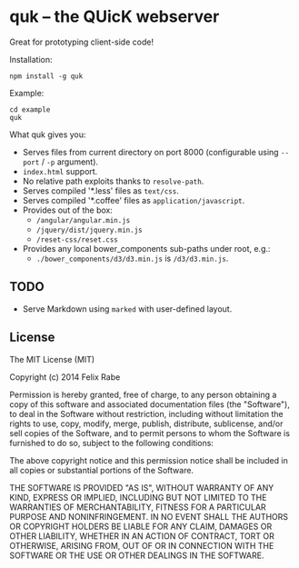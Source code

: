 quk – the QUicK webserver
=========================

Great for prototyping client-side code!

Installation:

    npm install -g quk

Example:

    cd example
    quk

What quk gives you:

- Serves files from current directory on port 8000 (configurable using `--port` / `-p` argument).
- `index.html` support.
- No relative path exploits thanks to `resolve-path`.
- Serves compiled '*.less' files as `text/css`.
- Serves compiled '*.coffee' files as `application/javascript`.
- Provides out of the box:
  - `/angular/angular.min.js`
  - `/jquery/dist/jquery.min.js`
  - `/reset-css/reset.css`
- Provides any local bower_components sub-paths under root, e.g.:
  - `./bower_components/d3/d3.min.js` is `/d3/d3.min.js`.


TODO
----

- Serve Markdown using `marked` with user-defined layout.


License
-------

The MIT License (MIT)

Copyright (c) 2014 Felix Rabe

Permission is hereby granted, free of charge, to any person obtaining a copy
of this software and associated documentation files (the "Software"), to deal
in the Software without restriction, including without limitation the rights
to use, copy, modify, merge, publish, distribute, sublicense, and/or sell
copies of the Software, and to permit persons to whom the Software is
furnished to do so, subject to the following conditions:

The above copyright notice and this permission notice shall be included in
all copies or substantial portions of the Software.

THE SOFTWARE IS PROVIDED "AS IS", WITHOUT WARRANTY OF ANY KIND, EXPRESS OR
IMPLIED, INCLUDING BUT NOT LIMITED TO THE WARRANTIES OF MERCHANTABILITY,
FITNESS FOR A PARTICULAR PURPOSE AND NONINFRINGEMENT. IN NO EVENT SHALL THE
AUTHORS OR COPYRIGHT HOLDERS BE LIABLE FOR ANY CLAIM, DAMAGES OR OTHER
LIABILITY, WHETHER IN AN ACTION OF CONTRACT, TORT OR OTHERWISE, ARISING FROM,
OUT OF OR IN CONNECTION WITH THE SOFTWARE OR THE USE OR OTHER DEALINGS IN
THE SOFTWARE.
